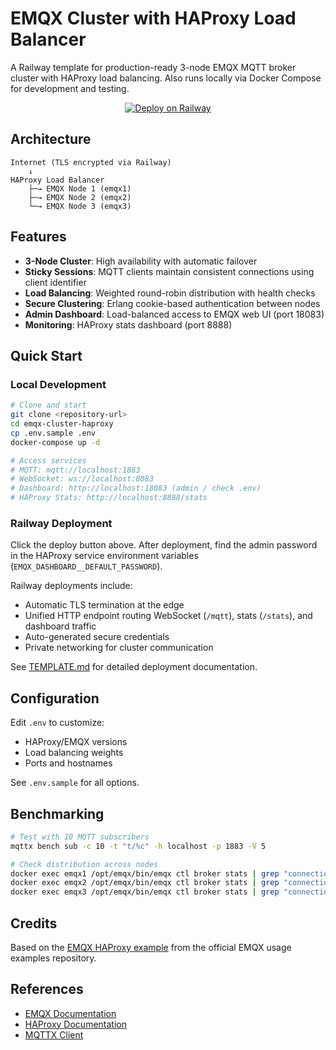 # EMQX Cluster with HAProxy Load Balancer

A Railway template for production-ready 3-node EMQX MQTT broker cluster with HAProxy load balancing. Also runs locally via Docker Compose for development and testing.

<p align="center">
  <a href="https://railway.com/deploy/emqx-cluster-haproxy?referralCode=crisog">
    <img src="https://railway.app/button.svg" alt="Deploy on Railway">
  </a>
</p>

## Architecture

```
Internet (TLS encrypted via Railway)
    ↓
HAProxy Load Balancer
    ├─→ EMQX Node 1 (emqx1)
    ├─→ EMQX Node 2 (emqx2)
    └─→ EMQX Node 3 (emqx3)
```

## Features

- **3-Node Cluster**: High availability with automatic failover
- **Sticky Sessions**: MQTT clients maintain consistent connections using client identifier
- **Load Balancing**: Weighted round-robin distribution with health checks
- **Secure Clustering**: Erlang cookie-based authentication between nodes
- **Admin Dashboard**: Load-balanced access to EMQX web UI (port 18083)
- **Monitoring**: HAProxy stats dashboard (port 8888)

## Quick Start

### Local Development

```bash
# Clone and start
git clone <repository-url>
cd emqx-cluster-haproxy
cp .env.sample .env
docker-compose up -d

# Access services
# MQTT: mqtt://localhost:1883
# WebSocket: ws://localhost:8083
# Dashboard: http://localhost:18083 (admin / check .env)
# HAProxy Stats: http://localhost:8888/stats
```

### Railway Deployment

Click the deploy button above. After deployment, find the admin password in the HAProxy service environment variables (`EMQX_DASHBOARD__DEFAULT_PASSWORD`).

Railway deployments include:
- Automatic TLS termination at the edge
- Unified HTTP endpoint routing WebSocket (`/mqtt`), stats (`/stats`), and dashboard traffic
- Auto-generated secure credentials
- Private networking for cluster communication

See [TEMPLATE.md](TEMPLATE.md) for detailed deployment documentation.

## Configuration

Edit `.env` to customize:
- HAProxy/EMQX versions
- Load balancing weights
- Ports and hostnames

See `.env.sample` for all options.

## Benchmarking

```bash
# Test with 10 MQTT subscribers
mqttx bench sub -c 10 -t "t/%c" -h localhost -p 1883 -V 5

# Check distribution across nodes
docker exec emqx1 /opt/emqx/bin/emqx ctl broker stats | grep "connections.count"
docker exec emqx2 /opt/emqx/bin/emqx ctl broker stats | grep "connections.count"
docker exec emqx3 /opt/emqx/bin/emqx ctl broker stats | grep "connections.count"
```

## Credits

Based on the [EMQX HAProxy example](https://github.com/emqx/emqx-usage-example/tree/main/mqtt-lb-haproxy) from the official EMQX usage examples repository.

## References

- [EMQX Documentation](https://docs.emqx.com/)
- [HAProxy Documentation](https://www.haproxy.org/#docs)
- [MQTTX Client](https://mqttx.app/)
